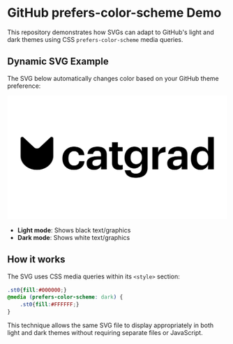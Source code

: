 # GitHub prefers-color-scheme Demo

This repository demonstrates how SVGs can adapt to GitHub's light and dark themes using CSS `prefers-color-scheme` media queries.

## Dynamic SVG Example

The SVG below automatically changes color based on your GitHub theme preference:

![Dynamic CatGrad Logo](catgrad-dynamic.svg)

- **Light mode**: Shows black text/graphics
- **Dark mode**: Shows white text/graphics

## How it works

The SVG uses CSS media queries within its `<style>` section:

```css
.st0{fill:#000000;}
@media (prefers-color-scheme: dark) {
    .st0{fill:#FFFFFF;}
}
```

This technique allows the same SVG file to display appropriately in both light and dark themes without requiring separate files or JavaScript.
